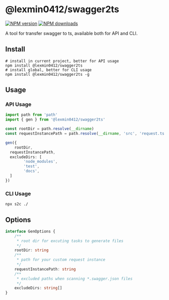 # @lexmin0412/swagger2ts

[![NPM version](https://img.shields.io/npm/v/@lexmin0412/swagger2ts.svg?style=flat)](https://npmjs.org/package/@lexmin0412/swagger2ts)
[![NPM downloads](http://img.shields.io/npm/dm/@lexmin0412/swagger2ts.svg?style=flat)](https://npmjs.org/package/@lexmin0412/swagger2ts)

A tool for transfer swagger to ts, available both for API and CLI.

## Install

```shell
# install in current project, better for API usage
npm install @lexmin0412/swagger2ts
# install global, better for CLI usage
npm install @lexmin0412/swagger2ts -g
```

## Usage

### API Usage

```ts
import path from 'path'
import { gen } from '@lexmin0412/swagger2ts'

const rootDir = path.resolve(__dirname)
const requestInstancePath = path.resolve(__dirname, 'src', 'request.ts')

gen({
	rootDir,
  requestInstancePath,
  excludeDirs: [
		'node_modules',
		'test',
		'docs',
  ]
})
```

### CLI Usage

```shell
npx s2c ./
```

## Options

```typescript
interface GenOptions {
	/**
	 * root dir for excuting tasks to generate files
	 */
	rootDir: string
	/**
	 * path for your custom request instance
	 */
	requestInstancePath: string
	/**
	 * excluded paths when scanning *.swagger.json files
	 */
	excludeDirs: string[]
}
```
